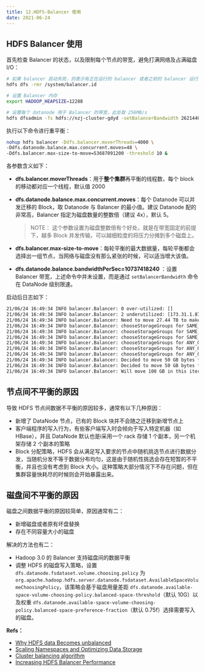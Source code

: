 ```yaml
---
title: 12.HDFS-Balancer 使用
date: 2021-06-24
---
```


## HDFS Balancer 使用

首先检查 Balancer 的状态，以及限制每个节点的带宽，避免打满网络及占满磁盘 I/O：

```bash
# 如果 balancer 启动失败，则表示有正在运行的 balancer 或者之前的 balancer 运行失败了，确定清楚再决定是否删除
hdfs dfs -rmr /system/balancer.id

# 设置 Balancer 内存
export HADOOP_HEAPSIZE=12288

# 设置每个 datanode 用于 Balancer 的带宽，此处取 256MB/s
hdfs dfsadmin -fs hdfs://nzj-cluster-gdyd -setBalancerBandwidth 262144000
```

执行以下命令进行重平衡：

```bash
nohup hdfs balancer -Ddfs.balancer.moverThreads=4000 \
-Ddfs.datanode.balance.max.concurrent.moves=48 \
-Ddfs.balancer.max-size-to-move=53687091200 -threshold 10 &
```

各参数含义如下：

- **dfs.balancer.moverThreads**：用于**整个集群**再平衡的线程数，每个 block 的移动都对应一个线程，默认值 2000

- **dfs.datanode.balance.max.concurrent.moves**：每个 Datanode 可以并发迁移的 Block，取 Datanode 与 Balancer 的最小值。建议 Datanode 配的非常高，Balancer 指定为磁盘数量的整数倍（建议 4x），默认 5。

  > NOTE： 这个参数设置为磁盘整数倍有个好处，就是在带宽固定的前提下，越多 Block 并发传输，可以越细粒度的将压力分摊到多个磁盘上。

- **dfs.balancer.max-size-to-move**：每轮平衡的最大数据量，每轮平衡都会选择出一组节点，当网络与磁盘没有那么紧张的时候，可以适当增大该值。

- **dfs.datanode.balance.bandwidthPerSec=10737418240** ：设置 Balancer 带宽，上述命令中并未设置，而是通过 `setBalancerBandwidth` 命令在 DataNode 级别限速。

启动后日志如下：

```bash
21/06/24 16:49:34 INFO balancer.Balancer: 0 over-utilized: []
21/06/24 16:49:34 INFO balancer.Balancer: 2 underutilized: [173.31.1.87:1004:DISK, 173.31.2.74:1004:DISK]
21/06/24 16:49:34 INFO balancer.Balancer: Need to move 27.44 TB to make the cluster balanced.
21/06/24 16:49:34 INFO balancer.Balancer: chooseStorageGroups for SAME_RACK: overUtilized => underUtilized
21/06/24 16:49:34 INFO balancer.Balancer: chooseStorageGroups for SAME_RACK: overUtilized => belowAvgUtilized
21/06/24 16:49:34 INFO balancer.Balancer: chooseStorageGroups for SAME_RACK: underUtilized => aboveAvgUtilized
21/06/24 16:49:34 INFO balancer.Balancer: chooseStorageGroups for ANY_OTHER: overUtilized => underUtilized
21/06/24 16:49:34 INFO balancer.Balancer: chooseStorageGroups for ANY_OTHER: overUtilized => belowAvgUtilized
21/06/24 16:49:34 INFO balancer.Balancer: chooseStorageGroups for ANY_OTHER: underUtilized => aboveAvgUtilized
21/06/24 16:49:34 INFO balancer.Balancer: Decided to move 50 GB bytes from 173.31.3.110:1004:DISK to 173.31.1.87:1004:DISK
21/06/24 16:49:34 INFO balancer.Balancer: Decided to move 50 GB bytes from 173.31.3.29:1004:DISK to 173.31.2.74:1004:DISK
21/06/24 16:49:34 INFO balancer.Balancer: Will move 100 GB in this iteration
```

## 节点间不平衡的原因

导致 HDFS 节点间数据不平衡的原因较多，通常有以下几种原因：

- 新增了 DataNode 节点，已有的 Block 块并不会随之迁移到新增节点上
- 客户端程序的写入行为，有些客户端写入时会倾向于写入特定机器（如 HBase），并且 DataNode 默认也是i采用一个 rack 存储 1 个副本，另一个机架存储 2 个副本的策略
- Block 分配策略，HDFS 会从满足写入要求的节点中随机挑选节点进行数据分发，当随机分发不等于数据分布均匀，这是由于随机性挑选会存在短暂的不平衡，并且也没有考虑到 Block 大小。这种策略大部分情况下不存在问题，但在集群容量快耗尽的时候则会开始暴露出来。

## 磁盘间不平衡的原因

磁盘之间数据平衡的原因较简单，原因通常有二：

- 新增磁盘或者原有坏盘替换
- 存在不同容量大小的磁盘

解决的方法也有二：

- Hadoop 3.0 的 Balancer 支持磁盘间的数据平衡
- 调整 HDFS 的磁盘写入策略，设置 `dfs.datanode.fsdataset.volume.choosing.policy` 为 `org.apache.hadoop.hdfs.server.datanode.fsdataset.AvailableSpaceVolumeChoosingPolicy`，该策略会基于磁盘用量差距 `dfs.datanode.available-space-volume-choosing-policy.balanced-space-threshold`（默认 10G）以及权重 `dfs.datanode.available-space-volume-choosing-policy.balanced-space-preference-fraction`（默认 0.75f）选择需要写入的磁盘。

**Refs：**

- [Why HDFS data Becomes unbalanced](https://docs.cloudera.com/HDPDocuments/HDP3/HDP-3.1.0/data-storage/content/why_hdfs_data_becomes_unbalanced.html)
- [Scaling Namespaces and Optimizing Data Storage](https://docs.cloudera.com/HDPDocuments/HDP3/HDP-3.1.0/data-storage/content/properties_for_configuring_the_balancer.html)
- [Cluster balancing algorithm](https://docs.cloudera.com/HDPDocuments/HDP3/HDP-3.1.0/data-storage/content/cluster_balancing_algorithm.html)
- [Increasing HDFS Balancer Performance](https://www.expecc.com/post/increasing-hdfs-balancer-performance)

